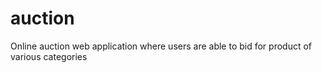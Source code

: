 # auction
Online auction web application where users are able to bid for product of various categories
